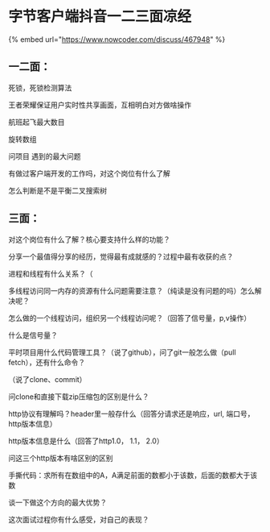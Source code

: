 # 字节客户端抖音一二三面凉经

{% embed url="https://www.nowcoder.com/discuss/467948" %}

## 一二面：

死锁，死锁检测算法

王者荣耀保证用户实时性共享画面，互相明白对方做啥操作

航班起飞最大数目

旋转数组

问项目 遇到的最大问题

有做过客户端开发的工作吗，对这个岗位有什么了解

怎么判断是不是平衡二叉搜索树



## 三面：

对这个岗位有什么了解？核心要支持什么样的功能？

分享一个最值得分享的经历，觉得最有成就感的？过程中最有收获的点？

进程和线程有什么关系？（

多线程访问同一内存的资源有什么问题需要注意？（纯读是没有问题的吗）怎么解决呢？

怎么做的一个线程访问，组织另一个线程访问呢？（回答了信号量，p,v操作）

什么是信号量？

平时项目用什么代码管理工具？（说了github），问了git一般怎么做（pull fetch），还有什么命令？

（说了clone、commit）

问clone和直接下载zip压缩包的区别是什么？

http协议有理解吗？header里一般存什么（回答分请求还是响应，url, 端口号，http版本信息）

http版本信息是什么（回答了http1.0， 1.1， 2.0）

问这三个http版本有啥区别的区别

手撕代码：求所有在数组中的A，A满足前面的数都小于该数，后面的数都大于该数

谈一下做这个方向的最大优势？

这次面试过程你有什么感受，对自己的表现？
